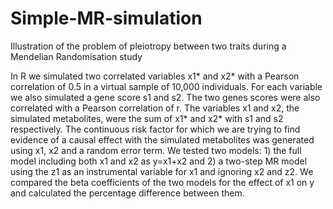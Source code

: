# Simple-MR-simulation
Illustration of the problem of pleiotropy between two traits during a Mendelian Randomisation study

In R we simulated two correlated variables x1* and x2* with a Pearson correlation of 0.5 in a virtual sample of 10,000 individuals.  For each variable we also simulated a gene score s1 and s2.  The two genes scores were also correlated with a Pearson correlation of r.  The variables x1 and x2, the simulated metabolites, were the sum of x1* and x2* with s1 and s2 respectively.  The continuous risk factor for which we are trying to find evidence of a causal effect with the simulated metabolites was generated using x1, x2 and a random error term.  We tested two models: 1) the full model including both x1 and x2 as y=x1+x2 and 2) a two-step MR model using the z1 as an instrumental variable for x1 and ignoring x2 and z2.  We compared the beta coefficients of the two models for the effect of x1 on y and calculated the percentage difference between them.  
